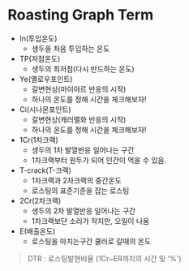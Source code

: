 # Roasting Graph Term
- In(투입온도)
    - 생두을 처음 투입하는 온도
- TP(저점온도)
    - 생두의 최저점(다시 반드하는 온도)
- Ye(옐로우포인트)
    - 갈변현상(마이야르 반응의 시작)
    - 하나의 온도를 정해 시간을 체크해보자!
- Ci(시나몬포인트)
    - 갈변현상(캐러멜화 반응의 시작)
    - 하나의 온도를 정해 시간을 체크해보자!
- 1Cr(1차크랙)
    - 생두의 1차 발열반응 일어나는 구간
    - 1차크랙부터 원두가 되어 인간이 먹을 수 있음.
- T-crack(T-크랙)
    - 1차크랙과 2차크랙의 중간온도
    - 로스팅의 표준기준을 잡는 로스팅
- 2Cr(2차크랙)
    - 생두의 2차 발열반응 일어나는 구간
    - 1차크랙보단 소리가 작지만, 오일이 나옴
- E(배출온도)
    - 로스팅을 마치는구간 쿨러로 갈때의 온도

> DTR : 로스팅발현비율 (1Cr~ER까지의 시간 및 '%')